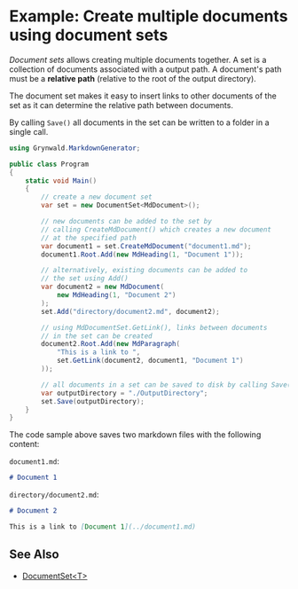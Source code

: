 # Example: Create multiple documents using document sets

*Document sets* allows creating multiple documents together. A set is a
collection of documents associated with a output path. A document's
path must be a **relative path** (relative to the root of the output directory).

The document set makes it easy to insert links to other documents of the set as
it can determine the relative path between documents.

By calling `Save()` all documents in the set can be written to a folder in
a single call.

```csharp
using Grynwald.MarkdownGenerator;

public class Program
{
    static void Main()
    {
        // create a new document set
        var set = new DocumentSet<MdDocument>();

        // new documents can be added to the set by
        // calling CreateMdDocument() which creates a new document
        // at the specified path
        var document1 = set.CreateMdDocument("document1.md");
        document1.Root.Add(new MdHeading(1, "Document 1"));

        // alternatively, existing documents can be added to
        // the set using Add()
        var document2 = new MdDocument(
            new MdHeading(1, "Document 2")
        );
        set.Add("directory/document2.md", document2);

        // using MdDocumentSet.GetLink(), links between documents
        // in the set can be created
        document2.Root.Add(new MdParagraph(
            "This is a link to ",
            set.GetLink(document2, document1, "Document 1")
        ));

        // all documents in a set can be saved to disk by calling Save()
        var outputDirectory = "./OutputDirectory";
        set.Save(outputDirectory);
    }
}
```

The code sample above saves two markdown files with the following content:

`document1.md`:

```md
# Document 1

```

`directory/document2.md`:

```md
# Document 2

This is a link to [Document 1](../document1.md)

```

## See Also

- [DocumentSet\<T\>](../apireference/Grynwald/MarkdownGenerator/DocumentSet-1/index.md)

